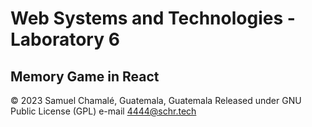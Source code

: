 # Web Systems and Technologies - Laboratory 6
## Memory Game in React
© 2023 Samuel Chamalé, Guatemala, Guatemala
Released under GNU Public License (GPL)
e-mail 4444@schr.tech
